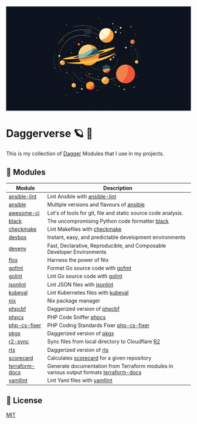 ![banner](banner.png)

# Daggerverse 🪐 🌌

This is my collection of [Dagger](https://dagger.io) Modules that I use in my projects.


## 🧩 Modules

| Module                      | Description |
| --------------------------- | ------------ |
| [ansible-lint](./ansible-lint/) | Lint Ansible with [ansible-lint](https://github.com/ansible/ansible-lint) |
| [ansible](./ansible/)       | Multiple versions and flavours of [ansible](https://github.com/ansible/ansible) |
| [awesome-ci](./awesome-ci/) | Lot's of tools for git, file and static source code analysis. |
| [black](./black/)           | The uncompromising Python code formatter [black](https://github.com/psf/black) |
| [checkmake](./checkmake/)   | Lint Makefiles with [checkmake](https://github.com/mrtazz/checkmake) |
| [devbox](./devbox/)         | Instant, easy, and predictable development environments |
| [devenv](./devenv/)         | Fast, Declarative, Reproducible, and Composable Developer Environments |
| [flox](./flox/)             | Harness the power of Nix |
| [gofmt](./gofmt/)           | Format Go source code with [gofmt](https://godoc.org/cmd/gofmt) |
| [golint](./golint/)         | Lint Go source code with [golint](https://github.com/golang/lint) |
| [jsonlint](./jsonlint/)     | Lint JSON files with [jsonlint](https://github.com/zaach/jsonlint) |
| [kubeval](./kubeval/)       | Lint Kubernetes files with [kubeval](https://github.com/instrumenta/kubeval) |
| [nix](./nix)                | Nix package manager |
| [phpcbf](./phpcbf/)         | Daggerized version of [phpcbf](https://github.com/squizlabs/PHP_CodeSniffer) |
| [phpcs](./phpcs/)           | PHP Code Sniffer [phpcs](https://github.com/squizlabs/PHP_CodeSniffer) |
| [php-cs-fixer](./php-cs-fixer/) | PHP Coding Standards Fixer [php-cs-fixer](https://github.com/FriendsOfPHP/PHP-CS-Fixer) |
| [pkgx](./pkgx/)             | Daggerized version of [pkgx](https://pkgx.sh) |
| [r2-sync](./r2-sync/)       | Sync files from local directory to Cloudflare [R2](https://www.cloudflare.com/developer-platform/r2/) |
| [rtx](./rtx/)               | Daggerized version of [rtx](https://github.com/jdx/rtx) |
| [scorecard](./scorecard/)   | Calculates [scorecard](https://github.com/ossf/scorecard) for a given repository |
| [terraform-docs](./terraform-docs/) | Generate documentation from Terraform modules in various output formats [terraform-docs](https://terraform-docs.io/) |
| [yamllint](./yamllint/)     | Lint Yaml files with [yamllint](https://github.com/adrienverge/yamllint) |

## 📝 License

[MIT](LICENSE)